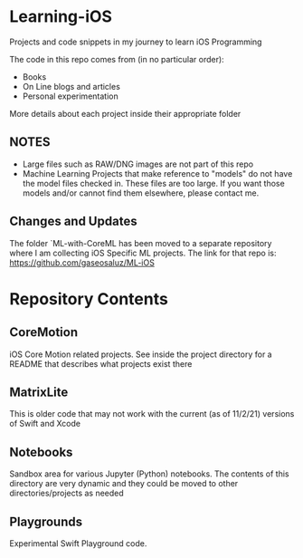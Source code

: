 # Learning-iOS
Projects and code snippets in my journey to learn iOS Programming

The code in this repo comes from (in no particular order):

* Books
* On Line blogs and articles
* Personal experimentation

More details about each project inside their appropriate folder

## NOTES

* Large files such as RAW/DNG images are not part of this repo
* Machine Learning Projects that make reference to "models" do not have the model files checked in. These files are too large. If you want those models and/or cannot find them elsewhere, please contact me.

## Changes and Updates

The folder `ML-with-CoreML has been moved to a separate repository where I am collecting iOS Specific ML projects. The link for that repo is: https://github.com/gaseosaluz/ML-iOS

# Repository Contents

## CoreMotion

iOS Core Motion related projects. See inside the project directory for a README that describes what projects exist there

## MatrixLite
This is older code that may not work with the current (as of 11/2/21) versions of Swift and Xcode

## Notebooks
Sandbox area for various Jupyter (Python) notebooks. The contents of this directory are very dynamic and they could be moved to other directories/projects as needed

## Playgrounds

Experimental Swift Playground code.